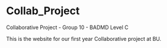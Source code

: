 Collab_Project
==============

Collaborative Project - Group 10 - BADMD Level C

This is the website for our first year Collaborative project at BU.
